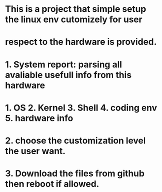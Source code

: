 # This is a project that simple setup the linux env cutomizely for user
# respect to the hardware is provided.
# 1. System report: parsing all avaliable usefull info from this hardware
# 	1. OS 2. Kernel 3. Shell 4. coding env 5. hardware info
# 2. choose the customization level the user want.
# 3. Download the files from github then reboot if allowed.


